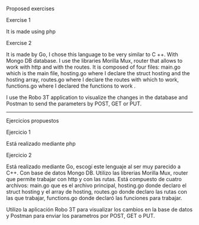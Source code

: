 Proposed exercises

Exercise 1

   It is made using php

Exercise 2

  It is made by Go, I chose this language to be very similar to C ++. With Mongo DB database. I use the libraries Morilla Mux, router that   allows to work with http and with the routes. It is composed of four files: main.go which is the main file, hosting.go where I declare     the struct hosting and the hosting array, routes.go where I declare the routes with which to work, functions.go where I declared the       functions to work .

  I use the Robo 3T application to visualize the changes in the database and Postman to send the parameters by POST, GET or PUT.
  
--------------------------------------------------------------------------------------------------------------------------------------

Ejercicios propuestos 

Ejercicio 1

  Está realizado mediante php

Ejercicio 2

  Está realizado mediante Go, escogí este lenguaje al ser muy parecido a C++. Con base de datos Mongo DB. 
  Utilizo las librerias Morilla Mux, router que permite trabajar con http y con las rutas.
  Está compuesto de cuatro archivos: main.go que es el archivo principal, hosting.go donde declaro el struct hosting y el array de
  hosting, routes.go donde declaro las rutas con las que trabajar, functions.go donde declaró las funciones para trabajar.

  Utilizo la aplicación Robo 3T para visualizar los cambios en la base de datos y Postman para enviar los parametros por POST, GET o PUT.
